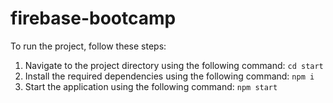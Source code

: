# firebase-bootcamp

To run the project, follow these steps:

1. Navigate to the project directory using the following command: 
  ```cd start```
2. Install the required dependencies using the following command:
   ```npm i```
3. Start the application using the following command:
   ```npm start```

